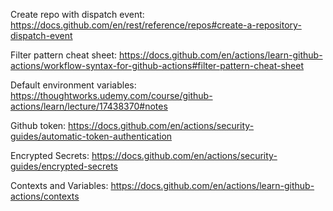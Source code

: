 Create repo with dispatch event: https://docs.github.com/en/rest/reference/repos#create-a-repository-dispatch-event

Filter pattern cheat sheet: https://docs.github.com/en/actions/learn-github-actions/workflow-syntax-for-github-actions#filter-pattern-cheat-sheet

Default environment variables: https://thoughtworks.udemy.com/course/github-actions/learn/lecture/17438370#notes

Github token: https://docs.github.com/en/actions/security-guides/automatic-token-authentication

Encrypted Secrets: https://docs.github.com/en/actions/security-guides/encrypted-secrets

Contexts and Variables: https://docs.github.com/en/actions/learn-github-actions/contexts
